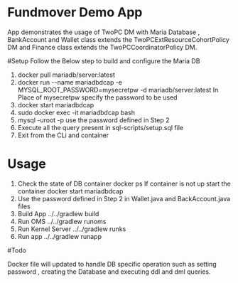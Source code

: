 # Fundmover Demo App

  App demonstrates the usage of TwoPC DM with Maria Database ,
  BankAccount and Wallet class  extends the TwoPCExtResourceCohortPolicy DM and 
  Finance class extends the TwoPCCoordinatorPolicy DM. 

#Setup 
  Follow the Below step to build and configure the Maria DB

1. docker pull mariadb/server:latest
2. docker run --name mariadbdcap -e MYSQL_ROOT_PASSWORD=mysecretpw -d mariadb/server:latest
   In Place of mysecretpw specify the password to be used 
3. docker start mariadbdcap
4. sudo docker exec -it mariadbdcap bash 
5. mysql -uroot -p
   use the password defined  in Step 2 
6. Execute all  the query  present in sql-scripts/setup.sql file 
7. Exit from the CLi and container 

# Usage 
1. Check the state of DB container 
   docker ps
   If container is not up start the container 
   docker start mariadbdcap
2. Use the password defined in Step 2 in Wallet.java and BackAccount.java files
3. Build App
   ../../gradlew build 
4. Run OMS
   ../../gradlew runoms
5. Run Kernel Server
   ../../gradlew runks
6. Run app
   ../../gradlew runapp
   
#Todo 

Docker file will updated to handle DB specific operation such as setting password ,
creating the Database and executing ddl and dml queries.
    